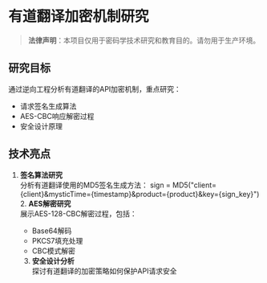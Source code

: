 # 有道翻译加密机制研究

> **法律声明**：本项目仅用于密码学技术研究和教育目的。请勿用于生产环境。

## 研究目标

通过逆向工程分析有道翻译的API加密机制，重点研究：
- 请求签名生成算法
- AES-CBC响应解密过程
- 安全设计原理

## 技术亮点

1. **签名算法研究**  
   分析有道翻译使用的MD5签名生成方法：
   sign = MD5("client={client}&mysticTime={timestamp}&product={product}&key={sign_key}")
   2. **AES解密研究**  
    展示AES-128-CBC解密过程，包括：
    - Base64解码
    - PKCS7填充处理
    - CBC模式解密
    
    3. **安全设计分析**  
    探讨有道翻译的加密策略如何保护API请求安全
